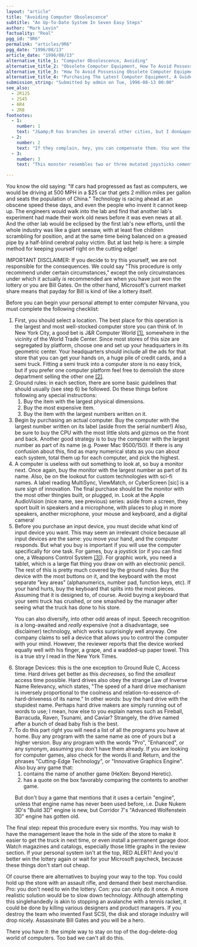 ```yaml
---
layout: "article"
title: "Avoiding Computer Obsolescence"
subtitle: "An Up-To-Date System In Seven Easy Steps"
author: "Mark Levin"
factuality: "Real"
pgg_id: "9R6"
permalink: "articles/9R6"
pgg_date: "1996/08/13"
article_date: "1996/08/13"
alternative_title_1: "Computer Obsolescence, Avoiding"
alternative_title_2: "Obsolete Computer Equipment, How To Avoid Possession Of"
alternative_title_3: "How To Avoid Possessing Obsolete Computer Equipment"
alternative_title_4: "Purchasing The Latest Computer Equipment, A Guide"
submission_string: "Submitted by admin on Tue, 1996-08-13 00:00"
see_also:
  - 2R125
  - 2S45
  - 6R4
  - 2R8
footnotes: 
  - 1:
    number: 1
    text: "J&amp;R has branches in several other cities, but I don&apos;t know which ones. A good rule of thumb here is to find the store with the maximum square footage of tables occupied by merchandise."
  - 2:
    number: 2
    text: "If they complain, hey, you can compensate them. You won the lottery!"
  - 3:
    number: 3
    text: "This monster resembles two or three mutated joysticks cemented together, and looks really weird even just sitting there."

---
```

<div>
<p>You know the old saying: "If cars had progressed as fast as computers, we would be driving at 500 MPH in a $25 car that gets 2 million miles per gallon and seats the population of China." Technology is racing ahead at an obscene speed these days, and even the people who invent it cannot keep up. The engineers would walk into the lab and find that another lab's experiment had made their work old news before it was even news at all. And the other lab would be eclipsed by the first lab's new efforts, until the whole industry was like a giant seesaw, with at least five children scrambling for position, and at the same time being balanced on a greased pipe by a half-blind cerebral palsy victim. But at last help is here: a simple method for keeping yourself right on the cutting edge!</p>
<p>IMPORTANT DISCLAIMER: If you decide to try this yourself, we are not responsible for the consequences. We could say "This procedure is only recommend under certain circumstances," except the only circumstances under which it actually <em>is</em> recommended are when you have just won the lottery or you are Bill Gates. On the other hand, Microsoft's current market share means that payday for Bill is kind of like a lottery itself.</p>
<p>Before you can begin your personal attempt to enter computer Nirvana, you must complete the following checklist:</p>
<ol>
<li value="1">First, you should select a location. The best place for this operation is the largest and most well-stocked computer store you can think of. In New York City, a good bet is J&amp;R Computer World <a href="#footnote-body.1" name="footnote-link.1" class="footnote-link">[1]</a>, somewhere in the vicinity of the World Trade Center. Since most stores of this size are segregated by platform, choose one and set up your headquarters in its geometric center. Your headquarters should include all the ads for that store that you can get your hands on, a huge pile of credit cards, and a semi truck. Fitting a semi truck into a computer store is no easy trick, but if you prefer one computer platform feel free to demolish the store department selling the other one <a href="#footnote-body.2" name="footnote-link.2" class="footnote-link">[2]</a>.</li>
<li value="2">Ground rules: in each section, there are some basic guidelines that should usually (see step 6) be followed. Do these things before following any special instructions:
<ol>
<li value="1">Buy the item with the largest physical dimensions.</li>
<li value="2">Buy the most expensive item.</li>
<li value="3">Buy the item with the largest numbers written on it.</li>
</ol>
</li>
<li value="3">Begin by purchasing an actual computer. Buy the computer with the largest number written on its label (aside from the serial number!) Also, be sure to buy the CPU with the most little slots and gizmos on the front and back. Another good strategy is to buy the computer with the largest number as part of its name (e.g. Power Mac 9500/150). If there is any confusion about this, find as many numerical stats as you can about each system, total them up for each computer, and pick the highest.</li>
<li value="4">A computer is useless with out something to look at, so buy a monitor next. Once again, buy the monitor with the largest number as part of its name. Also, be on the lookout for custom technologies with sci-fi names. A label reading MultiSync, ViewMatch, or CyberScreen [sic] is a sure sign of innovation. The final purchase should be the monitor with the most other thingies built, or plugged, in. Look at the Apple AudioVision (nice name, see previous) series: aside from a screen, they sport built in speakers and a microphone, with places to plug in more speakers, another microphone, your mouse and keyboard, and a digital camera!</li>
<li value="5">Before you purchase an input device, you must decide what kind of input device you want. This may seem an irrelevant choice because all input devices are the same: you move your hand, and the computer responds. But what you buy is important if you will use the computer specifically for one task. For games, buy a joystick (or if you can find one, a Weapons Control System <a href="#footnote-body.3" name="footnote-link.3" class="footnote-link">[3]</a>). For graphic work, you need a tablet, which is a large flat thing you draw on with an electronic pencil. The rest of this is pretty much covered by the ground rules. Buy the device with the most buttons on it, and the keyboard with the most separate "key areas" (alphanumerics, number pad, function keys, etc). If your hand hurts, buy the keyboard that splits into the most pieces. Assuming that it is designed to, of course. Avoid buying a keyboard that your semi truck has crushed, or one smashed by the manager after seeing what the truck has done to his store.
<p>You can also diversify, into other odd areas of input. Speech recognition is a long-awaited and <em>really</em> expensive (not a disadvantage, see disclaimer) technology, which works surprisingly well anyway. One company claims to sell a device that allows you to control the computer with your mind. However, the reviewer reports that the device worked equally well with his finger, a grape, and a wadded-up paper towel. This is a true stry I read in the New York Times.</p>
</li>
<li value="6">Storage Devices: this is the one exception to Ground Rule C, Access time. Hard drives get better as this <em>decreases</em>, so find the <em>smallest</em> access time possible. Hard drives also obey the strange Law of Inverse Name Relevancy, which states, "The speed of a hard drive mechanism is inversely proportional to the coolness and relation-to-essence-of-hard-driveness of its name." In other words: buy the hard drive with the stupidest name. Perhaps hard drive makers are simply running out of words to use; I mean, how else to you explain names such as Fireball, Barracuda, Raven, Tsunami, and Caviar? Strangely, the drive named after a bunch of dead baby fish is the best.</li>
<li value="7">To do this part right you will need a list of all the programs you have at home. Buy any program with the same name as one of yours but a higher version. Buy any program with the words "Pro", "Enhanced", or any synonym, assuming you don't have them already. If you are looking for computer games, also check for the words II and Return, and the phrases "Cutting-Edge Technology", or "Innovative Graphics Engine". Also buy any game that:
<ol>
<li value="1">contains the name of another game (HeXen: Beyond Heretic).</li>
<li value="2">has a quote on the box favorably comparing the contents to another game.</li>
</ol>
<p>But don't buy a game that mentions that it uses a certain "engine", unless that engine name has never been used before, i.e. Duke Nukem 3D's "Build 3D" engine is new, but Corridor 7's "Advanced Wolfenstein 3D" engine has gotten old.</p>
</li>
</ol>
<p>The final step: repeat this procedure every six months. You may wish to have the management leave the hole in the side of the store to make it easier to get the truck in next time, or even install a permanent garage door. Watch magazines and catalogs, especially those little graphs in the review section. If your personal system isn't at the top, RED ALERT! And you'd better win the lottery again or wait for your Microsoft paycheck, because these things don't start out cheap.</p>
<p>Of course there are alternatives to buying your way to the top. You could hold up the store with an assault rifle, and demand their best merchandise. Pro: you don't need to win the lottery. Con: you can only do it once. A more realistic solution would be to slow down technology. Although attempting this singlehandedly is akin to stopping an avalanche with a tennis racket, it could be done by killing various designers and product managers. If you destroy the team who invented Fast SCSI, the disk and storage industry will drop nicely. Assassinate Bill Gates and you will be a hero.</p>
<p>There you have it: the simple way to stay on top of the dog-delete-dog world of computers. Too bad we can't all do this.</p>
</div>
